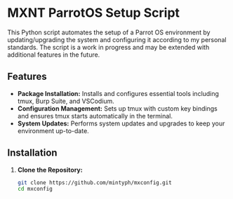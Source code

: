 # MXNT ParrotOS Setup Script

This Python script automates the setup of a Parrot OS environment by updating/upgrading the system and configuring it according to my personal standards. The script is a work in progress and may be extended with additional features in the future.

## Features

- **Package Installation:** Installs and configures essential tools including tmux, Burp Suite, and VSCodium.
- **Configuration Management:** Sets up tmux with custom key bindings and ensures tmux starts automatically in the terminal.
- **System Updates:** Performs system updates and upgrades to keep your environment up-to-date.

## Installation

1. **Clone the Repository:**

   ```bash
   git clone https://github.com/mintyph/mxconfig.git
   cd mxconfig
